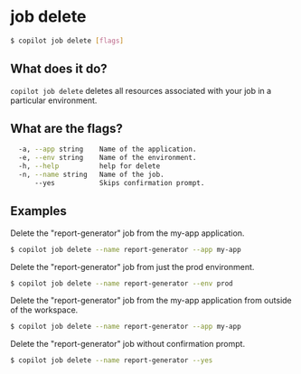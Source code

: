 # job delete
```bash
$ copilot job delete [flags]
```

## What does it do?

`copilot job delete` deletes all resources associated with your job in a particular environment.

## What are the flags?

```bash
  -a, --app string    Name of the application.
  -e, --env string    Name of the environment.
  -h, --help          help for delete
  -n, --name string   Name of the job.
      --yes           Skips confirmation prompt.
```

## Examples

Delete the "report-generator" job from the my-app application.
```bash
$ copilot job delete --name report-generator --app my-app
```

Delete the "report-generator" job from just the prod environment.
```bash
$ copilot job delete --name report-generator --env prod
```

Delete the "report-generator" job from the my-app application from outside of the workspace.
```bash
$ copilot job delete --name report-generator --app my-app
```

Delete the "report-generator" job without confirmation prompt.
```bash
$ copilot job delete --name report-generator --yes
```